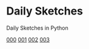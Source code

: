 # Daily Sketches

Daily Sketches in Python

[000](https://github.com/burningion/daily-sketches/tree/master/000)
[001](https://github.com/burningion/daily-sketches/tree/master/001)
[002](https://github.com/burningion/daily-sketches/tree/master/002)
[003](https://github.com/burningion/daily-sketches/tree/master/003)
